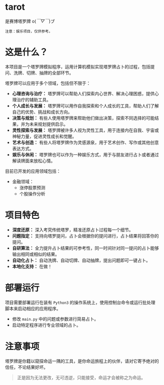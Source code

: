 
# tarot
是赛博塔罗牌 o(*￣▽￣*)ブ

    注意：娱乐项目，仅供参考。

# 这是什么？
本项目是一个塔罗牌模拟程序，运用计算机模拟实现塔罗牌占卜的过程，包括提问、洗牌、切牌、抽牌的全部环节。


塔罗牌可以应用于多个领域，包括但不限于：
- **心理咨询与治疗：** 塔罗牌可以帮助人们探索内心世界、解决心理困惑，提供心理治疗的辅助工具。
- **个人成长与发展：** 塔罗牌可以用作自我探索和个人成长的工具，帮助人们了解自己的优势、挑战和成长方向。
- **决策与规划：** 有些人使用塔罗牌来帮助他们做出决策，探索不同选择的可能结果，并为未来规划提供启示。
- **灵性探索与发展：** 塔罗牌被许多人视为灵性工具，用于连接内在自我、宇宙或神秘力量，促进灵性成长和觉醒。
- **艺术与创造：** 有些人将塔罗牌作为灵感源泉，用于艺术创作、写作或其他创意表达方式。
- **娱乐与休闲：** 塔罗牌也可以作为一种娱乐方式，用于与朋友进行占卜或者通过解读牌面来放松心情。

目前已开发的应用领域包括：
- 金融领域：
  - 涨停股票预测
  - 个股操作分析

# 项目特色
- **深度还原：** 深入考究传统塔罗，精准还原占卜过程每一个细节。
- **问题指定：** 支持向塔罗提问，占卜会根据你的提问进行，占卜结果将回答你的提问。
- **自研算法：** 全力提升占卜结果的可参考性，同一时间针对同一提问的占卜能够输出相同或相似的结果。
- **自动化占卜：** 自动洗牌、自动切牌、自动抽牌，提出问题即可一键占卜。
- **本地化支持：** 在做！

# 部署运行
项目需要部署运行在装有 `Python3` 的操作系统上，使用控制台命令或运行批处理脚本来启动相应的应用程序。

- 修改 `main.py` 中的问题或参数进行简易占卜。
- 启动特定程序进行专业领域的占卜。

# 注意事项
塔罗牌是你籍以窥探命运一隅的工具，是你命运旅程上的伙伴，请对它寄予绝对的信任，不论结果好坏。

>正是因为无法更改，无可违逆，只能接受，命运才会被称之为命运。